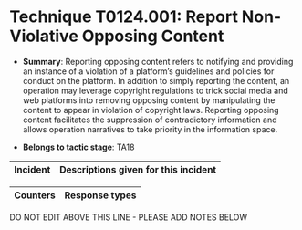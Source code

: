 # Technique T0124.001: Report Non-Violative Opposing Content

* **Summary**: Reporting opposing content refers to notifying and providing an instance of a violation of a  platform’s guidelines and policies for conduct on the platform. In addition to simply reporting  the content, an operation may leverage copyright regulations to trick social media and web  platforms into removing opposing content by manipulating the content to appear in violation of  copyright laws. Reporting opposing content facilitates the suppression of contradictory  information and allows operation narratives to take priority in the information space. 

* **Belongs to tactic stage**: TA18


| Incident | Descriptions given for this incident |
| -------- | -------------------- |



| Counters | Response types |
| -------- | -------------- |


DO NOT EDIT ABOVE THIS LINE - PLEASE ADD NOTES BELOW